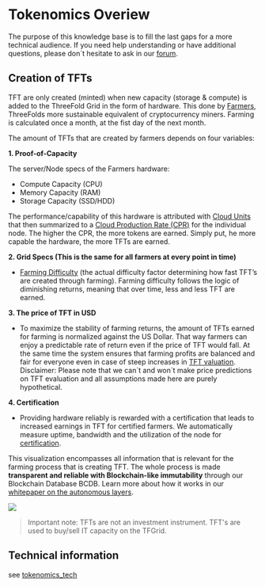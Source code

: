 
# Tokenomics Overiew 

The purpose of this knowledge base is to fill the last gaps for a more technical audience. If you need help understanding or have additional questions, please don´t hesitate to ask in our [forum](https://forum.threefold.io).

## Creation of TFTs

TFT are only created (minted) when new capacity (storage & compute) is added to the ThreeFold Grid in the form of hardware. This done by [Farmers](become_a_farmer.md), ThreeFolds more sustainable equivalent of cryptocurrency miners.
Farming is calculated once a month, at the fist day of the next month.

The amount of TFTs that are created by farmers depends on four variables:

**1. Proof-of-Capacity**

The server/Node specs of the Farmers hardware:

* Compute Capacity (CPU)
* Memory Capacity (RAM)
* Storage Capacity (SSD/HDD)

The performance/capability of this hardware is attributed with [Cloud Units](cloud_units_4.md) that then summarized to a [Cloud Production Rate (CPR)](cloud_production_rate.md) for the individual node. The higher the CPR, the more tokens are earned. Simply put, he more capable the hardware, the more TFTs are earned.

**2. Grid Specs (This is the same for all farmers at every point in time)**

* [Farming Difficulty](token_limitedsupply.md) (the actual difficulty factor determining how fast TFT’s are created through farming). Farming difficulty follows the logic of diminishing returns, meaning that over time, less and less TFT are earned. 


**3. The price of TFT in USD**

* To maximize the stability of farming returns, the amount of TFTs earned for farming is normalized against the US Dollar. That way farmers can enjoy a predictable rate of return even if the price of TFT would fall. At the same time the system ensures that farming profits are balanced and fair for everyone even in case of steep increases in [TFT valuation](token_grid_valuation).  
Disclaimer: Please note that we can´t and won´t make price predictions on TFT evaluation and all assumptions made here are purely hypothetical.

**4. Certification**

* Providing hardware reliably is rewarded with a certification that leads to increased earnings in TFT for certified farmers. We automatically measure uptime, bandwidth and the utilization of the node for [certification](farming_program.md).

This visualization encompasses all information that is relevant for the farming process that is creating TFT. The whole process is made **transparent and reliable with Blockchain-like immutability** through our Blockchain Database BCDB. Learn more about how it works in our [whitepaper on the autonomous layers](autonomous_layer_whitepapers.md).


![](farming_rewards2.png)

> Important note: TFTs are not an investment instrument. TFT's are used to buy/sell IT capacity on the TFGrid.

## Technical information

see [tokenomics_tech](tokenomics_tech.md)